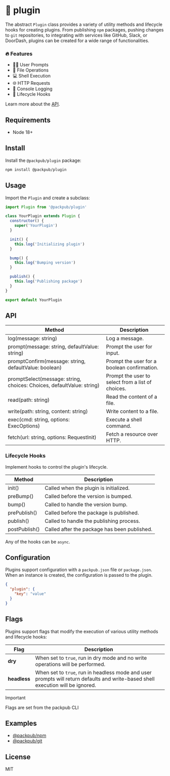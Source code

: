 # 🔌 plugin

The abstract `Plugin` class provides a variety of utility methods and lifecycle hooks for creating plugins. From publishing `npm` packages, pushing changes to `git` repositories, to integrating with services like GitHub, Slack, or DoorDash, plugins can be created for a wide range of functionalities.

### 🔥 Features

- 🙋‍♀️ User Prompts
- 📂 File Operations
- 💻 Shell Execution
- 🌐 HTTP Requests
- 📝 Console Logging
- 🔄 Lifecycle Hooks

Learn more about the [API](#api).

## Requirements

- Node 18+

## Install

Install the `@packpub/plugin` package:

```bash
npm install @packpub/plugin
```

## Usage

Import the `Plugin` and create a subclass:

```js
import Plugin from '@packpub/plugin'

class YourPlugin extends Plugin {
  constructor() {
    super('YourPlugin')
  }

  init() {
    this.log('Initializing plugin')
  }

  bump() {
    this.log('Bumping version')
  }

  publish() {
    this.log('Publishing package')
  }
}

export default YourPlugin
```

## API

| Method                                                                | Description                                       |
| --------------------------------------------------------------------- | ------------------------------------------------- |
| log(message: string)                                                  | Log a message.                                    |
| prompt(message: string, defaultValue: string)                         | Prompt the user for input.                        |
| promptConfirm(message: string, defaultValue: boolean)                 | Prompt the user for a boolean confirmation.       |
| promptSelect(message: string, choices: Choices, defaultValue: string) | Prompt the user to select from a list of choices. |
| read(path: string)                                                    | Read the content of a file.                       |
| write(path: string, content: string)                                  | Write content to a file.                          |
| exec(cmd: string, options: ExecOptions)                               | Execute a shell command.                          |
| fetch<T>(url: string, options: RequestInit)                           | Fetch a resource over HTTP.                       |

### Lifecycle Hooks

Implement hooks to control the plugin's lifecycle.

| Method        | Description                                  |
| ------------- | -------------------------------------------- |
| init()        | Called when the plugin is initialized.       |
| preBump()     | Called before the version is bumped.         |
| bump()        | Called to handle the version bump.           |
| prePublish()  | Called before the package is published.      |
| publish()     | Called to handle the publishing process.     |
| postPublish() | Called after the package has been published. |

Any of the hooks can be `async`.

## Configuration

Plugins support configuration with a `packpub.json` file or `package.json`. When an instance is created, the configuration is passed to the plugin.

```json
{
  "plugin": {
    "key": "value"
  }
}
```

## Flags

Plugins support flags that modify the execution of various utility methods and lifecycle hooks:

| Flag         | Description                                                                                                                     |
| ------------ | ------------------------------------------------------------------------------------------------------------------------------- |
| **dry**      | When set to `true`, run in dry mode and no write operations will be performed.                                                  |
| **headless** | When set to `true`, run in headless mode and user prompts will return defaults and write-based shell execution will be ignored. |

> [!IMPORTANT]
> Flags are set from the packpub CLI

## Examples

- [@packpub/npm](https://github.com/packpub/npm)
- [@packpub/git](https://github.com/packpub/git)

## License

MIT
